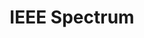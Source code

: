 ---
layout: page
title: IEEE Spectrum
description: Hiding Information in Plain Text, Subtle changes to letter shapes can embed messages
img: assets/img/logo/ieee.png
redirect: https://spectrum.ieee.org/hiding-information-in-plain-text
importance: 1
category: FontCode
---